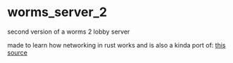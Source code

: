 # worms_server_2

second version of a worms 2 lobby server

made to learn how networking in rust works and is also a kinda port
of: [this source](https://gitlab.com/Syroot/Worms/-/tree/master/src/tool/Syroot.Worms.Worms2.GameServer?ref_type=heads)